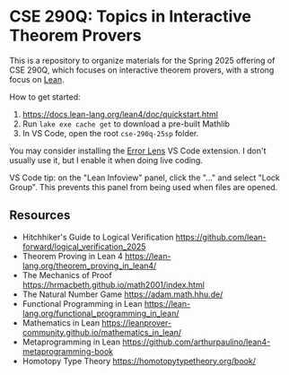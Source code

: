 # CSE 290Q: Topics in Interactive Theorem Provers

This is a repository to organize materials for the Spring 2025 offering of CSE 290Q, which focuses on interactive theorem provers, with a strong focus on [Lean](https://lean-lang.org/).

How to get started:
1. https://docs.lean-lang.org/lean4/doc/quickstart.html
2. Run `lake exe cache get` to download a pre-built Mathlib
3. In VS Code, open the root `cse-290q-25sp` folder.

You may consider installing the [Error Lens](https://marketplace.visualstudio.com/items?itemName=usernamehw.errorlens) VS Code extension. I don't usually use it, but I enable it when doing live coding.

VS Code tip: on the "Lean Infoview" panel, click the "..." and select "Lock Group". This prevents this panel from being used when files are opened.

## Resources

* Hitchhiker's Guide to Logical Verification https://github.com/lean-forward/logical_verification_2025
* Theorem Proving in Lean 4 https://lean-lang.org/theorem_proving_in_lean4/
* The Mechanics of Proof https://hrmacbeth.github.io/math2001/index.html
* The Natural Number Game https://adam.math.hhu.de/
* Functional Programming in Lean https://lean-lang.org/functional_programming_in_lean/
* Mathematics in Lean https://leanprover-community.github.io/mathematics_in_lean/
* Metaprogramming in Lean https://github.com/arthurpaulino/lean4-metaprogramming-book
* Homotopy Type Theory https://homotopytypetheory.org/book/